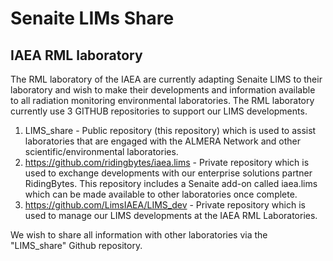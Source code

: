 # Senaite LIMs Share
## IAEA RML laboratory 
The RML laboratory of the IAEA are currently adapting Senaite LIMS to their laboratory and wish to make their developments and information available to all radiation monitoring environmental laboratories. The RML laboratory currently use 3 GITHUB repositories to support our LIMS developments. 

1)	LIMS_share - Public repository (this repository) which is used to assist laboratories that are engaged with the ALMERA Network and other scientific/environmental laboratories.
2)	https://github.com/ridingbytes/iaea.lims - Private repository which is used to exchange developments with our enterprise solutions partner RidingBytes. This repository includes a Senaite add-on called iaea.lims which can be made available to other laboratories once complete. 
3)	https://github.com/LimsIAEA/LIMS_dev - Private repository which is used to manage our LIMS developments at the IAEA RML Laboratories.

We wish to share all information with other laboratories via the "LIMS_share" Github repository. 
